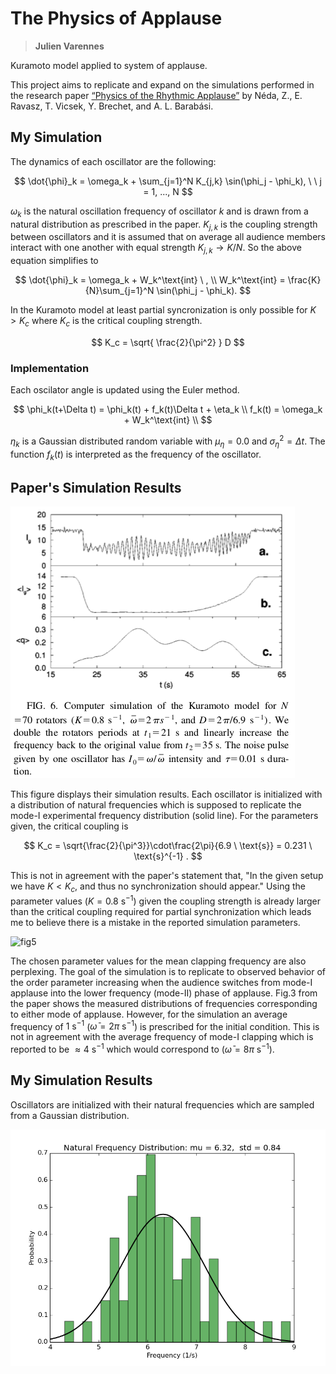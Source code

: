 # The Physics of Applause

> **Julien Varennes**

Kuramoto model applied to system of applause.

This project aims to replicate and expand on the simulations performed in the research paper [“Physics of the Rhythmic Applause”](http://journals.aps.org/pre/abstract/10.1103/PhysRevE.61.6987) by Néda, Z., E. Ravasz, T. Vicsek, Y. Brechet, and A. L. Barabási.

## My Simulation

The dynamics of each oscillator are the following:

$$
\dot{\phi}_k = \omega_k + \sum_{j=1}^N K_{j,k} \sin(\phi_j - \phi_k), \ \ j = 1, ..., N
$$

$\omega_k$ is the natural oscillation frequency of oscillator $k$ and is drawn from a natural distribution as prescribed in the paper.  $K_{j,k}$ is the coupling strength between oscillators and it is assumed that on average all audience members interact with one another with equal strength $K_{j,k} \to K/N$. So the above equation simplifies to

$$
\dot{\phi}_k = \omega_k + W_k^\text{int} \ , \\
W_k^\text{int} = \frac{K}{N}\sum_{j=1}^N \sin(\phi_j - \phi_k).
$$

In the Kuramoto model at least partial syncronization is only possible for $K>K_c$ where $K_c$ is the critical coupling strength.

$$
K_c = \sqrt{ \frac{2}{\pi^2} } D
$$

### Implementation

Each oscilator angle is updated using the Euler method.

$$
\phi_k(t+\Delta t) = \phi_k(t) + f_k(t)\Delta t + \eta_k \\
f_k(t) = \omega_k + W_k^\text{int} \\
$$

$\eta_k$ is a Gaussian distributed random variable with $\mu_\eta = 0.0$ and $\sigma_\eta^2 = \Delta t$. The function $f_k(t)$ is interpreted as the frequency of the oscillator.

## Paper's Simulation Results

![fig6](./fig/paper_fig6.png)

This figure displays their simulation results. Each oscillator is initialized with a distribution of natural frequencies which is supposed to replicate the mode-I experimental frequency distribution (solid line). For the parameters given, the critical coupling is

$$
K_c = \sqrt{\frac{2}{\pi^3}}\cdot\frac{2\pi}{6.9 \ \text{s}}
= 0.231 \ \text{s}^{-1} .
$$

This is not in agreement with the paper's statement that, "In the given setup we have $K<K_c$, and thus no synchronization should appear." Using the parameter values ($K=0.8 \ \text{s}^{-1}$) given the coupling strength is already larger than the critical coupling required for partial synchronization which leads me to believe there is a mistake in the reported simulation parameters.

![fig5](./fig/paper_fig3.png)

The chosen parameter values for the mean clapping frequency are also perplexing. The goal of the simulation is to replicate to observed behavior of the order parameter increasing when the audience switches from mode-I applause into the lower frequency (mode-II) phase of applause. Fig.3 from the paper shows the measured distributions of frequencies corresponding to either mode of applause. However, for the simulation an average frequency of $1 \ \text{s}^{-1}$ ($\bar{\omega}=2\pi \ \text{s}^{-1}$) is prescribed for the initial condition. This is not in agreement with the average frequency of mode-I clapping which is reported to be $\approx 4 \ \text{s}^{-1}$ which would correspond to ($\bar{\omega}=8\pi \ \text{s}^{-1}$).

## My Simulation Results

Oscillators are initialized with their natural frequencies which are sampled from a Gaussian distribution.

![dist1](./fig/dist1.png)
